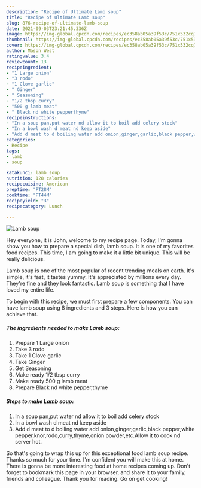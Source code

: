 ```yaml
---
description: "Recipe of Ultimate Lamb soup"
title: "Recipe of Ultimate Lamb soup"
slug: 876-recipe-of-ultimate-lamb-soup
date: 2021-09-03T23:21:45.336Z
image: https://img-global.cpcdn.com/recipes/ec358ab05a39f53c/751x532cq70/lamb-soup-recipe-main-photo.jpg
thumbnail: https://img-global.cpcdn.com/recipes/ec358ab05a39f53c/751x532cq70/lamb-soup-recipe-main-photo.jpg
cover: https://img-global.cpcdn.com/recipes/ec358ab05a39f53c/751x532cq70/lamb-soup-recipe-main-photo.jpg
author: Mason West
ratingvalue: 3.4
reviewcount: 13
recipeingredient:
- "1 Large onion"
- "3 rodo"
- "1 Clove garlic"
- " Ginger"
- " Seasoning"
- "1/2 tbsp curry"
- "500 g lamb meat"
- " Black nd white pepperthyme"
recipeinstructions:
- "In a soup pan,put water nd allow it to boil add celery stock"
- "In a bowl wash d meat nd keep aside"
- "Add d meat to d boiling water add onion,ginger,garlic,black pepper,white pepper,knor,rodo,curry,thyme,onion powder,etc.Allow it to cook nd server hot."
categories:
- Recipe
tags:
- lamb
- soup

katakunci: lamb soup 
nutrition: 128 calories
recipecuisine: American
preptime: "PT28M"
cooktime: "PT44M"
recipeyield: "3"
recipecategory: Lunch

---
```



![Lamb soup](https://img-global.cpcdn.com/recipes/ec358ab05a39f53c/751x532cq70/lamb-soup-recipe-main-photo.jpg)

Hey everyone, it is John, welcome to my recipe page. Today, I'm gonna show you how to prepare a special dish, lamb soup. It is one of my favorites food recipes. This time, I am going to make it a little bit unique. This will be really delicious.



Lamb soup is one of the most popular of recent trending meals on earth. It's simple, it's fast, it tastes yummy. It's appreciated by millions every day. They're fine and they look fantastic. Lamb soup is something that I have loved my entire life.


To begin with this recipe, we must first prepare a few components. You can have lamb soup using 8 ingredients and 3 steps. Here is how you can achieve that.

<!--inarticleads1-->

##### The ingredients needed to make Lamb soup:

1. Prepare 1 Large onion
1. Take 3 rodo
1. Take 1 Clove garlic
1. Take  Ginger
1. Get  Seasoning
1. Make ready 1/2 tbsp curry
1. Make ready 500 g lamb meat
1. Prepare  Black nd white pepper,thyme




<!--inarticleads2-->

##### Steps to make Lamb soup:

1. In a soup pan,put water nd allow it to boil add celery stock
1. In a bowl wash d meat nd keep aside
1. Add d meat to d boiling water add onion,ginger,garlic,black pepper,white pepper,knor,rodo,curry,thyme,onion powder,etc.Allow it to cook nd server hot.




So that's going to wrap this up for this exceptional food lamb soup recipe. Thanks so much for your time. I'm confident you will make this at home. There is gonna be more interesting food at home recipes coming up. Don't forget to bookmark this page in your browser, and share it to your family, friends and colleague. Thank you for reading. Go on get cooking!

